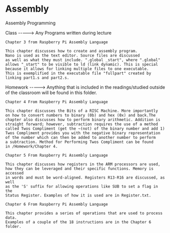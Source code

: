 # Assembly
Assembly Programming

Class -----> Any Programs written during lecture

	Chapter 3 from Raspberry Pi Assembly Language

	This chapter discusses how to create and assembly program.
	Nano is used as the text editor. Source files are discussed
	as well as what they must include. ".global _start", where ".global"
	allows "_start" to be visible to ld (link dynamic). This is special
	because it allows for linking multiple files to one executable. 
	This is exemplified in the executable file "fullpart" created by 
	linking part1.s and part2.s.

Homework -----> Anything that is included in the readings/studied outside
		of the classroom will be found in this folder.

	Chapter 4 From Raspberry Pi Assembly Language

	This chapter discusses the Bits of a RISC Machine. More importantly
	on how to convert numbers to binary (0b) and hex (0x) and back.The
	chapter also discusses how to perform binary arithmetic. Addition is
	straight forward; however, subtraction requires the use of a method
	called Twos Compliment (get the ~(not) of the binary number and add 1)
	Twos Compliment provides you with the negative binary representation
	of the number which can then be added to another number to perform
	a subtraction. Method for Performing Twos Compliment can be found 
	in /Homework/Chapter 4. 

	Chapter 5 From Raspberry Pi Assembly Language

	This chapter discusses how registers in the ARM processors are used, 
	how they can be leveraged and their specific functions. Memory is accessed
	in words and must be word-aligned. Registers R13-R16 are discussed, as well
	as the 'S' suffix for allowing operations like SUB to set a flag in the
	Status Register. Examples of how it is used are in Register.txt. 

	Chapter 6 From Raspberry Pi Assembly Language
	
	This chapter provides a series of operations that are used to process data.
	Examples of a couple of the 18 instructions are in the Chapter 6 folder.

